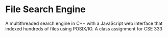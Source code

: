 # File Search Engine
A multithreaded search engine in C++ with a JavaScript web interface that indexed hundreds of files using
POSIX/IO.
A class assignment for CSE 333
